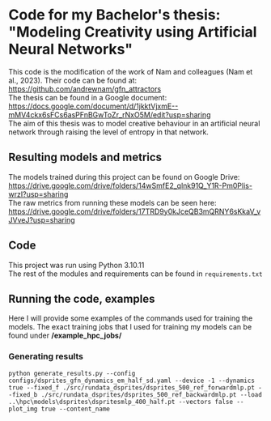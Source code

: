 # Code for my Bachelor's thesis: "Modeling Creativity using Artificial Neural Networks"
This code is the modification of the work of Nam and colleagues (Nam et al., 2023). Their code can be found at: https://github.com/andrewnam/gfn_attractors <br>
The thesis can be found in a Google document: https://docs.google.com/document/d/1jkktVjxmE--mMV4ckx6sFCs6asPFnBGwToZr_rNxO5M/edit?usp=sharing<br>
The aim of this thesis was to model creative behaviour in an artificial neural network through raising the level of entropy in that network.
## Resulting models and metrics
The models trained during this project can be found on Google Drive: https://drive.google.com/drive/folders/14wSmfE2_qlnk91Q_Y1R-Pm0Plis-wrzI?usp=sharing <br>
The raw metrics from running these models can be seen here: https://drive.google.com/drive/folders/17TRD9y0kJceQB3mQRNY6sKkaV_vJVveJ?usp=sharing

## Code
This project was run using Python 3.10.11 <br>
The rest of the modules and requirements can be found in ``` requirements.txt ```<br>
## Running the code, examples
Here I will provide some examples of the commands used for training the models. The exact training jobs that I used for training my models can be found under **/example_hpc_jobs/**<br>
### Generating results
``` python generate_results.py --config configs/dsprites_gfn_dynamics_em_half_sd.yaml --device -1 --dynamics true --fixed_f ./src/rundata_dsprites/dsprites_500_ref_forwardmlp.pt --fixed_b ./src/rundata_dsprites/dsprites_500_ref_backwardmlp.pt --load ..\hpc\models\dsprites\dspritesmlp_400_half.pt --vectors false --plot_img true --content_name  ```
